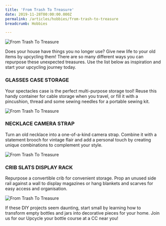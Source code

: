 ```yaml
---
title: 'From Trash To Treasure'
date: 2019-11-28T00:00:00.000Z
permalink: /articles/hobbies/from-trash-to-treasure
breadcrumb: Hobbies

---
```


![From Trash To Treasure](/images/content-articles/hobbies/from-trash-to-treasure-img1.jpg)

Does your house have things you no longer use? Give new life to your old items by upcycling them! There are so many different ways you can repurpose these unexpected treasures. Use the list below as inspiration and start your upcycling journey today.

### GLASSES CASE STORAGE
Your spectacles case is the perfect multi-purpose storage tool! Reuse this handy container for cable storage when you travel, or fill it with a pincushion, thread and some sewing needles for a portable sewing kit. 

![From Trash To Treasure](/images/content-articles/hobbies/from-trash-to-treasure-img2.jpg)

### NECKLACE CAMERA STRAP 
Turn an old necklace into a one-of-a-kind camera strap. Combine it with a statement brooch for vintage flair and add a personal touch by creating unique combinations to complement your style.

![From Trash To Treasure](/images/content-articles/hobbies/from-trash-to-treasure-img3.jpg)

### CRIB SLATS DISPLAY RACK
Repurpose a convertible crib for convenient storage. Prop an unused side rail against a wall to display magazines or hang blankets and scarves for easy access and organisation.

 ![From Trash To Treasure](/images/content-articles/hobbies/from-trash-to-treasure-img4.jpg)

If these DIY projects seem daunting, start small by learning how to transform empty bottles and jars into decorative pieces for your home. Join us for our Upcycle your bottle course at a CC near you!